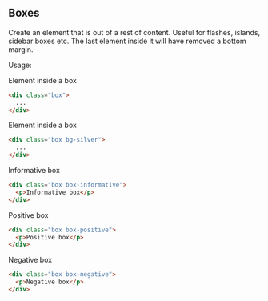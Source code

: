 
## Boxes

Create an element that is out of a rest of content. Useful for flashes, islands,
sidebar boxes etc. The last element inside it will have removed a bottom margin.

Usage:

<div class="example">
  <div class="box">
    <p>Element inside a box</p>
  </div>
</div>

```html
<div class="box">
  ...
</div>
```

<div class="example">
  <div class="box bg-silver">
    <p>Element inside a box</p>
  </div>
</div>

```html
<div class="box bg-silver">
  ...
</div>
```

<div class="example">
  <div class="box box-informative">
    <p>Informative box</p>
  </div>
</div>

```html
<div class="box box-informative">
  <p>Informative box</p>
</div>
```

<div class="example">
  <div class="box box-positive">
    <p>Positive box</p>
  </div>
</div>

```html
<div class="box box-positive">
  <p>Positive box</p>
</div>
```

<div class="example">
  <div class="box box-negative">
    <p>Negative box</p>
  </div>
</div>

```html
<div class="box box-negative">
  <p>Negative box</p>
</div>
```
